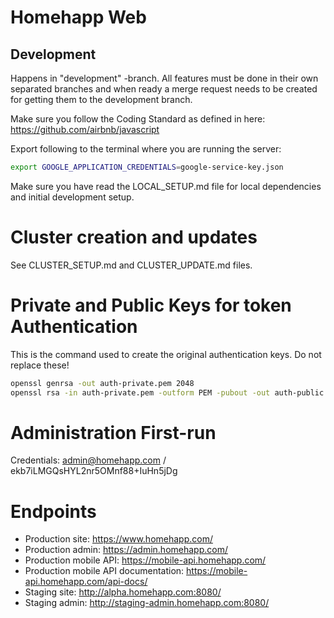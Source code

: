 # Homehapp Web

## Development

Happens in "development" -branch.
All features must be done in their own separated branches and when ready a merge request needs to be created for
getting them to the development branch.

Make sure you follow the Coding Standard as defined in here: https://github.com/airbnb/javascript

Export following to the terminal where you are running the server:

```sh
export GOOGLE_APPLICATION_CREDENTIALS=google-service-key.json
```

Make sure you have read the LOCAL_SETUP.md file for local dependencies and initial development setup.

# Cluster creation and updates

See CLUSTER_SETUP.md and CLUSTER_UPDATE.md files.

# Private and Public Keys for token Authentication

This is the command used to create the original authentication keys. Do not replace these!

```sh
openssl genrsa -out auth-private.pem 2048
openssl rsa -in auth-private.pem -outform PEM -pubout -out auth-public.pem
```

# Administration First-run

Credentials:
admin@homehapp.com / ekb7iLMGQsHYL2nr5OMnf88+IuHn5jDg

# Endpoints

- Production site: https://www.homehapp.com/
- Production admin: https://admin.homehapp.com/
- Production mobile API: https://mobile-api.homehapp.com/
- Production mobile API documentation: https://mobile-api.homehapp.com/api-docs/
- Staging site: http://alpha.homehapp.com:8080/
- Staging admin: http://staging-admin.homehapp.com:8080/
